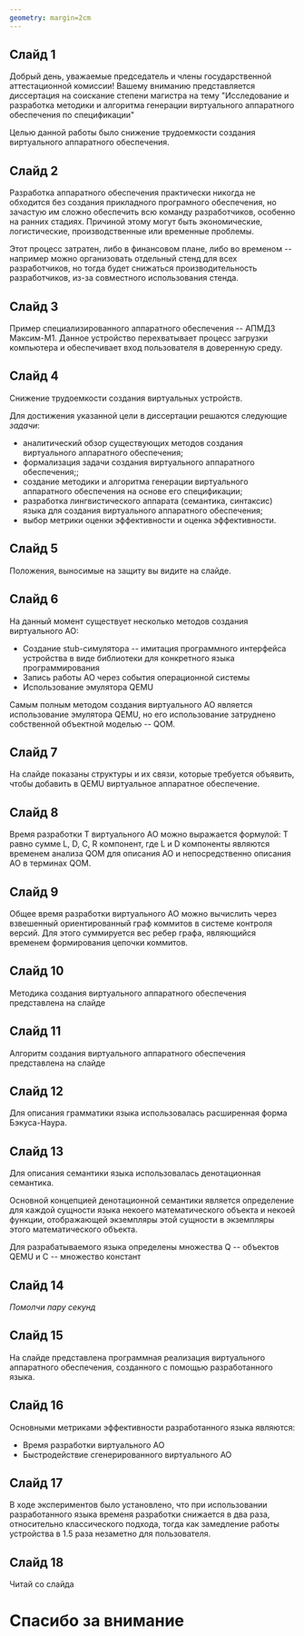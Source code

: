 ```yaml
---
geometry: margin=2cm
---
```


## Слайд 1

Добрый день, уважаемые председатель и члены государственной аттестационной комиссии! 
Вашему вниманию представляется диссертация на соискание степени магистра на тему
"Исследование и разработка методики и алгоритма генерации виртуального аппаратного обеспечения
по спецификации"

Целью данной работы было снижение трудоемкости создания виртуального аппаратного обеспечения.

## Слайд 2

Разработка аппаратного обеспечения практически никогда не обходится без создания
прикладного програмного обеспечения,
но зачастую им сложно обеспечить всю команду разработчиков,
особенно на ранних стадиях.
Причиной этому могут быть экономические, логистические, производственные или временные проблемы.

Этот процесс затратен, либо в финансовом плане,
либо во временом -- например можно организовать отдельный стенд для
всех разработчиков, но тогда будет снижаться производительность
разработчиков, из-за совместного использования стенда.

## Слайд 3

Пример специализированного аппаратного обеспечения -- АПМДЗ Максим-М1.
Данное устройство перехватывает процесс загрузки компьютера и
обеспечивает вход пользователя в доверенную среду.

## Слайд 4

Снижение трудоемкости создания виртуальных устройств.

Для достижения указанной цели в диссертации решаются
следующие *задачи*:

- аналитический обзор существующих методов создания виртуального аппаратного обеспечения;
- формализация задачи создания виртуального аппаратного обеспечения;;
- создание методики и алгоритма генерации виртуального аппаратного обеспечения на основе его спецификации;
- разработка лингвистического аппарата (семантика, синтаксис) языка для создания виртуального аппаратного обеспечения;
- выбор метрики оценки эффективности и оценка эффективности.


## Слайд 5

Положения, выносимые на защиту вы видите на слайде.

## Слайд 6

На данный момент существует несколько методов создания виртуального АО:
- Создание stub-симулятора -- имитация программного интерфейса устройства в виде библиотеки для конкретного языка программирования
- Запись работы АО через события операционной системы
- Использование эмулятора QEMU

Самым полным методом создания виртуального АО является использование
эмулятора QEMU, но его использование затруднено собственной
объектной моделью -- QOM.

## Слайд 7

На слайде показаны структуры и их связи, которые требуется объявить,
чтобы добавить в QEMU виртуальное аппаратное обеспечение.

## Слайд 8

Время разработки T виртуального АО можно выражается формулой:
T равно сумме L, D, C, R компонент, где L и D компоненты
являются временем анализа QOM для описания АО и непосредственно
описания АО в терминах QOM.

## Слайд 9

Общее время разработки виртуального АО можно вычислить
через взвешенный ориентированный граф коммитов в системе контроля версий.
Для этого суммируется вес ребер графа, являющийся временем
формирования цепочки коммитов.

## Слайд 10

Методика создания виртуального аппаратного обеспечения представлена
на слайде

## Слайд 11

Алгоритм создания виртуального аппаратного обеспечения представлена
на слайде

## Слайд 12

Для описания грамматики языка использовалась расширенная форма
Бэкуса-Наура.

## Слайд 13

Для описания семантики языка использовалась денотационная семантика.

Основной концепцией денотационной семантики является определение
для каждой сущности языка некоего математического объекта и некоей функции,
отображающей экземпляры этой сущности в экземпляры этого математического объекта.

Для разрабатываемого языка определены множества Q -- объектов QEMU и C -- множество констант


## Слайд 14

*Помолчи пару секунд*

## Слайд 15

На слайде представлена программная реализация виртуального
аппаратного обеспечения, созданного с помощью разработанного
языка.

## Слайд 16

Основными метриками эффективности разработанного языка
являются: 

- Время разработки виртуального АО
- Быстродействие сгенерированного виртуального АО

## Слайд 17

В ходе экспериментов было установлено, что
при использовании разработанного языка
временя разработки снижается в два раза, относительно
классического подхода, тогда как замедление работы устройства
в 1.5 раза незаметно для пользователя.

## Слайд 18

Читай со слайда

# Спасибо за внимание

